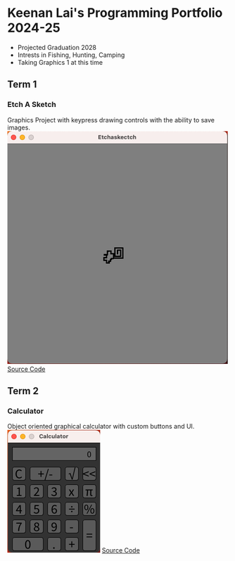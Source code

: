 # Keenan Lai's Programming Portfolio 2024-25
* Projected Graduation 2028
* Intrests in Fishing, Hunting, Camping
* Taking Graphics 1 at this time

## Term 1
### Etch A Sketch
Graphics Project with keypress drawing controls with the ability to save images.
![Running App](https://github.com/keenanlai/programming-portfolio-2a/blob/main/images/Screenshot%202024-11-04%20at%2010.16.04%20AM.png?raw=true)
[Source Code](https://github.com/keenanlai/programming-portfolio-2a/blob/main/src/Etchaskectch/Etchaskectch.pde)

## Term 2
### Calculator
Object oriented graphical calculator with custom buttons and UI.
![Running App](https://github.com/keenanlai/programming-portfolio-2a/blob/main/images/Calc%20pic.png?raw=true)
[Source Code](https://github.com/keenanlai/programming-portfolio-2a/tree/main/src/Calculator)
